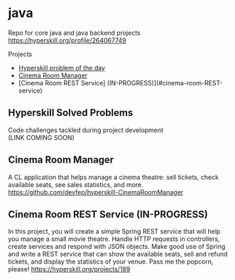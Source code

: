 # java
Repo for core java and java backend projects
https://hyperskill.org/profile/264067749

Projects

- [Hyperskill problem of the day](#hyperskill-problem-of-the-day)
- [Cinema Room Manager](#cinema-room-manager)
- [Cinema Room REST Service] (IN-PROGRESS)](#cinema-room-REST-service)



## Hyperskill Solved Problems
Code challenges tackled during project development    
(LINK COMING SOON)

## Cinema Room Manager
A CL application that helps manage a cinema theatre: sell tickets, check available seats, see sales statistics, and more.   
https://github.com/devfep/hyperskill-CinemaRoomManager


## Cinema Room REST Service (IN-PROGRESS)
In this project, you will create a simple Spring REST service that will help you manage a small movie theatre. Handle HTTP requests in controllers, create services and respond with JSON objects. Make good use of Spring and write a REST service that can show the available seats, sell and refund tickets, and display the statistics of your venue. Pass me the popcorn, please! https://hyperskill.org/projects/189
